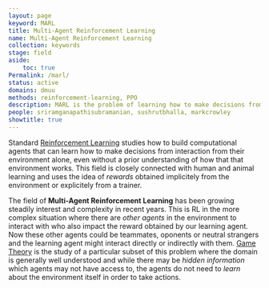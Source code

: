 ```yaml
---
layout: page
keyword: MARL
title: Multi-Agent Reinforcement Learning
name: Multi-Agent Reinforcement Learning
collection: keywords
stage: field
aside: 
    toc: true
Permalink: /marl/
status: active
domains: dmuu
methods: reinforcement-learning, PPO
description: MARL is the problem of learning how to make decisions from experience in the presence of multiple other decision making agents.
people: sriramganapathisubramanian, sushrutbhalla, markcrowley
showtitle: true
---
```

Standard [Reinforcement Learning](/keywords/Reinforcement-Learning) studies how to build computational agents that can learn how to make decisions from interaction from their environment alone, even without a prior understanding of how that that environment works. This field is closely connected with human and animal learning and uses the idea of *rewards* obtained implicitely from the environment or explicitely from a trainer.

The field of **Multi-Agent Reinforcement Learning** has been growing steadily interest and complexity in recent years. This is RL in the more complex situation where there are *other agents* in the environment to interact with who also impact the reward obtained by our learning agent. Now these other agents could be teammates, oponents or neutral strangers and the learning agent might interact directly or indirectly with them. [Game Theory](/keywords/gametheory/) is the study of a particular subset of this problem where the domain is generally well understood and while there may be *hidden information* which agents may not have access to, the agents do not need to *learn* about the environment itself in order to take actions.




